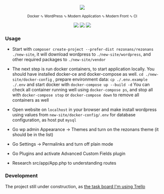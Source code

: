 <p align="center"><img src="https://comet.by/img/resonans-1-compiled.svg"></p>
<p align="center"><sup>Docker ∿ WordPress ∿ Modern Application ∿ Modern Front ∿ CI</sup></p>
<p align="center">
<a href="https://travis-ci.org/rezonans/rezonans"><img src="https://travis-ci.org/rezonans/rezonans.svg?branch=master"></a>
<img src="https://img.shields.io/packagist/dt/rezonans/rezonans.svg">
<img src="https://img.shields.io/github/license/rezonans/rezonans.svg">
</p>

### Usage

* Start with `composer create-project --prefer-dist rezonans/rezonans ./new-site`, 
it will download wordpress to `./new-site/wordpress`, 
and other required packages to `./new-site/vendor`


* The next step is run docker containers, to start application locally. 
You should have installed docker-ce and docker-compose as well. 
`cd ./new-site/docker-config` , prepare environment data: `cp ./.env.example ./.env` 
and start docker with `docker-compose up --build -d` 
You can check all container running well using `docker-compose ps`, 
and stop all with `docker-compose stop` 
or `docker-compose down` to remove all containers as well 


* Open website on `localhost` in your browser and make install wordpress using values from 
`new-site/docker-config/.env` for database configuration, as host put `mysql`


* Go wp admin Appearance -> Themes and turn on the rezonans theme (it should be in the list)
* Go Settings -> Permalinks and turn off plain mode
* Go Plugins and activate Advanced Custom Fields plugin


* Research src/app/App.php to understanding routes

### Development

The project still under construction, as [the task board I'm using Trello](https://trello.com/b/bEfVUNZF/rezonans)
